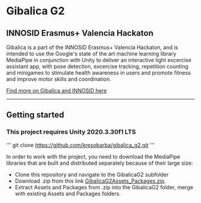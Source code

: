 # Gibalica G2
## INNOSID Erasmus+ Valencia Hackaton

Gibalica is a part of the INNOSID Erasmus+ Valencia Hackaton, and is intended to use the Google's state of the art machine learning library MediaPipe in conjunction with Unity to deliver an interactive light excercise assistant app, with pose detection, excercise tracking, repetition counting and minigames to stimulate health awareness in users and promote fitness and improve motor skills and coordination.

[Find more on Gibalica and INNOSID here](https://sociallab.fer.hr/innosid/valencia-2022-hackathon/case-studies/gibalica/)

------------------------------------------------
## Getting started
### This project requires Unity 2020.3.30f1 LTS

'''
git clone https://github.com/kresobarba/gibalica_g2.git
'''

In order to work with the project, you need to download the MediaPipe libraries that are built and distributed separately because of their large size:

- Clone this repository and navigate to the GibalicaG2 subfolder
- Download .zip from this link [GibalicaG2Assets_Packages.zip]().
- Extract Assets and Packages from .zip into the GibalicaG2 folder, merge with existing Assets and Packages folders.
